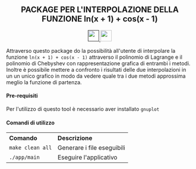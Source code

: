 ﻿<h2 align="center"> PACKAGE PER L'INTERPOLAZIONE DELLA FUNZIONE ln(x + 1) + cos(x - 1) </h2>

<p align="center">
  <a href="">
  	<img src="https://img.shields.io/badge/Build-passing-blue.svg" height=30/>
  </a>
  <a href="https://github.com/riccardo-nigrelli/Interpolation/releases">
    <img src="https://img.shields.io/badge/Version-v0.1-e60026.svg" height=30/>
  </a>
</p>

Attraverso questo package do la possibilità all'utente di interpolare la funzione `ln(x + 1) + cos(x - 1)` attraverso il polinomio di Lagrange e il polinomio di Chebyshev con rappresentazione grafica di entrambi i metodi. Inoltre è possibile mettere a confronto i risultati delle due interpolazioni in un un unico grafico in modo da vedere quale tra i due metodi approssima meglio la funzione di partenza.

<h4> Pre-requisiti </h4>
Per l'utilizzo di questo tool è necessario aver installato <code>gnuplot</code>

<h4> Comandi di utilizzo </h4>
<table>
  <tr align="left">
    <th>Comando</th>
    <th>Descrizione</th>
  </tr>
  <tr>
    <td><code>make clean all</code></td>
    <td>Generare i file eseguibili</td>
  </tr>
  <tr>
    <td><code>./app/main</code></td>
    <td>Eseguire l'applicativo</td>
  </tr>
</table>